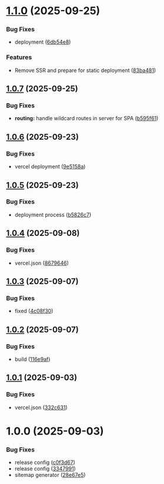 # [1.1.0](https://github.com/Asibul07/angular-blog/compare/v1.0.7...v1.1.0) (2025-09-25)


### Bug Fixes

* deployment ([6db54e8](https://github.com/Asibul07/angular-blog/commit/6db54e8e096d24d5dec9f18d14858502775de4b0))


### Features

* Remove SSR and prepare for static deployment ([83ba481](https://github.com/Asibul07/angular-blog/commit/83ba481bfb26e1c8457356579ce7f0d4e53be94b))

## [1.0.7](https://github.com/Asibul07/angular-blog/compare/v1.0.6...v1.0.7) (2025-09-25)


### Bug Fixes

* **routing:** handle wildcard routes in server for SPA ([b595f61](https://github.com/Asibul07/angular-blog/commit/b595f619c94403eaf9cdfda8871d2f0cf8ded07c))

## [1.0.6](https://github.com/Asibul07/angular-blog/compare/v1.0.5...v1.0.6) (2025-09-23)


### Bug Fixes

* vercel deployment ([9e5158a](https://github.com/Asibul07/angular-blog/commit/9e5158a705c8a15d1aa0b55e4569f078fda66191))

## [1.0.5](https://github.com/Asibul07/angular-blog/compare/v1.0.4...v1.0.5) (2025-09-23)


### Bug Fixes

* deployment process ([b5826c7](https://github.com/Asibul07/angular-blog/commit/b5826c730f9afc3077b3adde3c4da6859f453004))

## [1.0.4](https://github.com/Asibul07/angular-blog/compare/v1.0.3...v1.0.4) (2025-09-08)


### Bug Fixes

* vercel.json ([8679646](https://github.com/Asibul07/angular-blog/commit/8679646595f5eddbccf1d8020c223294f6ba3f4f))

## [1.0.3](https://github.com/Asibul07/angular-blog/compare/v1.0.2...v1.0.3) (2025-09-07)


### Bug Fixes

* fixed ([4c08f30](https://github.com/Asibul07/angular-blog/commit/4c08f304580e09bfde4e31593746361718b7a0fa))

## [1.0.2](https://github.com/Asibul07/angular-blog/compare/v1.0.1...v1.0.2) (2025-09-07)


### Bug Fixes

* build ([116e9af](https://github.com/Asibul07/angular-blog/commit/116e9af6c3fe6c46713854511629c3a48ce58f57))

## [1.0.1](https://github.com/Asibul07/angular-blog/compare/v1.0.0...v1.0.1) (2025-09-03)


### Bug Fixes

* vercel.json ([332c631](https://github.com/Asibul07/angular-blog/commit/332c631f5a8ed733ad94c3cd2ede87f3bae217ec))

# 1.0.0 (2025-09-03)


### Bug Fixes

* release config ([c0f3d67](https://github.com/Asibul07/angular-blog/commit/c0f3d6721446d004b6f191da170fcd25ff640b66))
* release config ([3347991](https://github.com/Asibul07/angular-blog/commit/3347991c33a4cc3914ea2ef45d6e73feb22771df))
* sitemap generator ([28e67e5](https://github.com/Asibul07/angular-blog/commit/28e67e52e8fef531de3b780fca48676fddbf5556))
